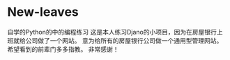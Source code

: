# New-leaves
自学的Python的中的编程练习
这是本人练习Djano的小项目，因为在房屋银行上班就给公司做了一个网站。
意为给所有的房屋银行公司做一个通用型管理网站。
希望看到的前辈门多多指教。
非常感谢！
